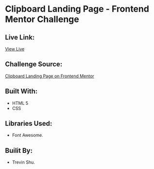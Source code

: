 # Clipboard Landing Page - Frontend Mentor Challenge

## Live Link:

[View Live](https://clipboard-landing-page-trevin.netlify.app/)

## Challenge Source:

[Clipboard Landing Page on Frontend Mentor](https://www.frontendmentor.io/challenges/clipboard-landing-page-5cc9bccd6c4c91111378ecb9)

## Built With:

- HTML 5
- CSS

## Libraries Used:

- Font Awesome.

## Builit By:

- Trevin Shu.

